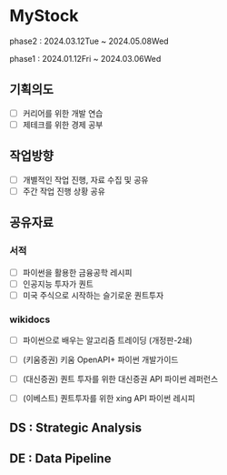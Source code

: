 # MyStock

phase2 : 2024.03.12Tue ~ 2024.05.08Wed

phase1 : 2024.01.12Fri ~ 2024.03.06Wed


## 기획의도
- [ ] 커리어를 위한 개발 연습
- [ ] 제테크를 위한 경제 공부

## 작업방향
- [ ] 개별적인 작업 진행, 자료 수집 및 공유
- [ ] 주간 작업 진행 상황 공유

## 공유자료
### 서적
- [ ] 파이썬을 활용한 금융공학 레시피
- [ ] 인공지능 투자가 퀀트
- [ ] 미국 주식으로 시작하는 슬기로운 퀀트투자  

### wikidocs
- [ ] 파이썬으로 배우는 알고리즘 트레이딩 (개정판-2쇄)
- [ ] (키움증권) 키움 OpenAPI+ 파이썬 개발가이드
- [ ] (대신증권) 퀀트 투자를 위한 대신증권 API 파이썬 레퍼런스
- [ ] (이베스트) 퀀트투자를 위한 xing API 파이썬 레시피



## DS : Strategic Analysis

## DE : Data Pipeline



